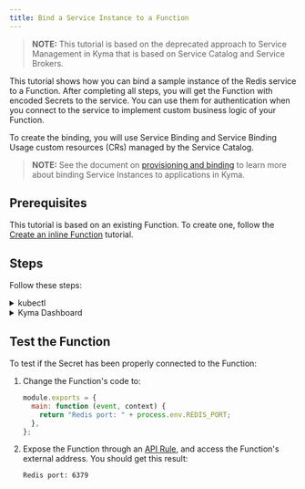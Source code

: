 ```yaml
---
title: Bind a Service Instance to a Function
---
```


>**NOTE:** This tutorial is based on the deprecated approach to Service Management in Kyma that is based on Service Catalog and Service Brokers.

This tutorial shows how you can bind a sample instance of the Redis service to a Function. After completing all steps, you will get the Function with encoded Secrets to the service. You can use them for authentication when you connect to the service to implement custom business logic of your Function.

To create the binding, you will use Service Binding and Service Binding Usage custom resources (CRs) managed by the Service Catalog.

>**NOTE:** See the document on [provisioning and binding](https://kyma-project-old.netlify.app/docs/release-1.24/components/service-catalog/#details-provisioning-and-binding-flow) to learn more about binding Service Instances to applications in Kyma.

## Prerequisites

This tutorial is based on an existing Function. To create one, follow the [Create an inline Function](./svls-01-create-inline-function.md) tutorial.

## Steps

Follow these steps:

<div tabs name="steps" group="bind-function">
  <details>
  <summary label="kubectl">
  kubectl
  </summary>

1. Export these variables:

   ```bash
   export NAME={FUNCTION_NAME}
   export NAMESPACE={FUNCTION_NAMESPACE}
   ```

   > **NOTE:** Function takes the name from the Function CR name. The Service Instance, Service Binding, and Service Binding Usage CRs can have different names, but for the purpose of this tutorial, all related resources share a common name defined under the **NAME** variable.

   > **NOTE:** If you already have a Redis instance provisioned on your cluster, move directly to point 6 to create a Service Binding.

2. Provision an Addon CR with the Redis service:

   ```yaml
   cat <<EOF | kubectl apply -f  -
   apiVersion: addons.kyma-project.io/v1alpha1
   kind: AddonsConfiguration
   metadata:
     name: $NAME
     namespace: $NAMESPACE
   spec:
     reprocessRequest: 0
     repositories:
       - url: https://github.com/kyma-project/addons/releases/download/0.15.0/index-testing.yaml
   EOF
   ```

3. Check that the Addon CR was created successfully and that the CR phase is `Ready`:

   ```bash
   kubectl get addons $NAME -n $NAMESPACE -o=jsonpath="{.status.phase}"
   ```

4. Create a Service Instance CR. You will use the provisioned [Redis](https://redis.io/) service with its `micro` plan:

   ```yaml
   cat <<EOF | kubectl apply -f -
   apiVersion: servicecatalog.k8s.io/v1beta1
   kind: ServiceInstance
   metadata:
     name: $NAME
     namespace: $NAMESPACE
   spec:
     serviceClassExternalName: redis
     servicePlanExternalName: micro
     parameters:
       imagePullPolicy: Always
   EOF
   ```

5. Check if the Service Instance CR was created successfully. The last condition in the CR status changes into `Ready True`:

   ```bash
   kubectl get serviceinstance $NAME -n $NAMESPACE -o=jsonpath="{range .status.conditions[*]}{.type}{'\t'}{.status}{'\n'}{end}"
   ```

6. Create a Service Binding CR that points to the newly created Service Instance in the **spec.instanceRef** field:

   ```yaml
   cat <<EOF | kubectl apply -f -
   apiVersion: servicecatalog.k8s.io/v1beta1
   kind: ServiceBinding
   metadata:
     name: $NAME
     namespace: $NAMESPACE
   spec:
     instanceRef:
       name: $NAME
   EOF
   ```

   > **NOTE:** If you use an existing Service Instance, change **spec.instanceRef.name** to the name of your Service Instance.

7. Check if the Service Binding CR was created successfully. The last condition in the CR status changes into `Ready True`:

   ```bash
   kubectl get servicebinding $NAME -n $NAMESPACE -o=jsonpath="{range .status.conditions[*]}{.type}{'\t'}{.status}{'\n'}{end}"
   ```

8. Create a Service Binding Usage CR:

   ```yaml
   cat <<EOF | kubectl apply -f -
   apiVersion: servicecatalog.kyma-project.io/v1alpha1
   kind: ServiceBindingUsage
   metadata:
     name: $NAME
     namespace: $NAMESPACE
   spec:
     serviceBindingRef:
       name: $NAME
     usedBy:
       kind: serverless-function
       name: $NAME
     parameters:
       envPrefix:
         name: "REDIS_"
   EOF
   ```

   - The **spec.serviceBindingRef** and **spec.usedBy** fields are required. **spec.serviceBindingRef** points to the Service Binding you have just created and **spec.usedBy** points to the Function. More specifically, **spec.usedBy** refers to the name of the Function and the cluster-specific [UsageKind CR](https://kyma-project-old.netlify.app/docs/components/service-catalog/#custom-resource-usage-kind) (`kind: serverless-function`) that defines how Secrets should be injected to your Function when creating a Service Binding.

   - The **spec.parameters.envPrefix.name** field is optional. On creating a Service Binding, it adds a prefix to all environment variables injected in a Secret to the Function. In our example, **envPrefix** is `REDIS_`, so all environment variables will follow the `REDIS_{env}` naming pattern.

     > **TIP:** It is considered good practice to use **envPrefix**. In some cases, a Function must use several instances of a given Service Class. Prefixes allow you to distinguish between instances and make sure that one Secret does not overwrite another.

9. Check if the Service Binding Usage CR was created successfully. The last condition in the CR status changes into `Ready True`:

   ```bash
   kubectl get servicebindingusage $NAME -n $NAMESPACE -o=jsonpath="{range .status.conditions[*]}{.type}{'\t'}{.status}{'\n'}{end}"
   ```

10. Retrieve and decode Secret details from the Service Binding:

    ```bash
    kubectl get secret $NAME -n $NAMESPACE -o go-template='{{range $k,$v := .data}}{{printf "%s: " $k}}{{if not $v}}{{$v}}{{else}}{{$v | base64decode}}{{end}}{{"\n"}}{{end}}'
    ```

    You should get a result similar to the following details:

    ```bash
    HOST: hb-redis-micro-0e965585-9699-443f-b987-38bc6af0e416-redis.serverless.svc.cluster.local
    PORT: 6379
    REDIS_PASSWORD: 1tvDcINZvp
    ```

    > **NOTE:** If you added the **REDIS\_** prefix for environment variables in step 6, all variables will start with it. For example, the **PORT** variable will take the form of **REDIS_PORT**.

    </details>
    <details>
    <summary label="busola-ui">
    Kyma Dashboard
    </summary>

To create a binding, you must first create a sample Service Instance to which you can bind the Function. Follow the sections and steps to complete this tutorial.

### Provision a Redis service using an Addon

> **NOTE:** If you already have a Redis instance provisioned on your cluster, move directly to the **Bind the Function to the Service Instance** section.

Follow these steps:

1. Select a Namespace from the drop-down list in the top navigation panel where you want to provision the Redis service.

2. In the left navigation panel, go to **Configuration** > **Addons** and select **Create Addons Configuration**.

3. Enter the name of your Addons Configuration and `https://github.com/kyma-project/addons/releases/download/0.15.0/index-testing.yaml` in the **Urls** field.

4. Click **+**.
   
5. Select **Create** to confirm changes.

   You will see that the Addon has the status `Ready`.

### Create a Service Instance

1. In the left navigation panel, go to **Service Management** > **Catalog**. In the **Add-Ons** tab, you can see the list of all available Addons. Select **[Experimental] Redis**.

2. Select **Add** to provision the Redis Service Class and create its instance in your Namespace.

3. Change the **Name** to match the Function, select `Micro` from the **Plan** drop-down list, and set **Image pull policy** to `Always`.

   > **NOTE:** The Service Instance, Service Binding, and Service Binding Usage can have different names than the Function, but it is recommended that all related resources share a common name.

4. Select **Create** to confirm changes.

   Wait until the status of the instance changes from `PROVISIONING` to `PROVISIONED`.

### Bind the Function to the Service Instance

1. In the left navigation panel, go to **Workloads** > **Functions** and select the Function you want to bind to the Service Instance.

2. Switch to the **Configuration** tab and select **Create Service Binding** in the **Service Bindings** section.

3. Select the Redis service from the **Service Instance** drop-down list, add `REDIS_` as **Prefix for injected variables**, and make sure **Create new Secret** is selected.

4. Select **Create** to confirm changes.

The message appears on the screen confirming that the Service Binding was successfully created, and you will see it in the **Service Bindings** section in your Function, along with environment variable names.

> **NOTE:** The **Prefix for injected variables** field is optional. On creating a Service Binding, it adds a prefix to all environment variables injected in a Secret to the Function. In our example, the prefix is set to `REDIS_`, so all environment variables will follow the `REDIS_{ENVIRONMENT_VARIABLE}` naming pattern.

> **TIP:** It is considered good practice to use prefixes for environment variables. In some cases, a Function must use several instances of a given Service Class. Prefixes allow you to distinguish between instances and make sure that one Secret does not overwrite another.

    </details>

</div>

## Test the Function

To test if the Secret has been properly connected to the Function:

1. Change the Function's code to:​

   ```js
   module.exports = {
     main: function (event, context) {
       return "Redis port: " + process.env.REDIS_PORT;
     },
   };
   ```

2. Expose the Function through an [API Rule](./svls-03-expose-function.md), and access the Function's external address. You should get this result:

   ```text
   Redis port: 6379
   ```